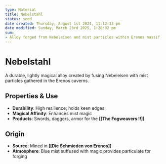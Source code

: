 ```yaml
---
type: Material
title: Nebelstahl
status: seed
date created: Thursday, August 1st 2024, 11:12:13 pm
date modified: Sunday, March 23rd 2025, 1:28:32 pm
sum:
- Alloy forged from Nebeleisen and mist particles within Erenos massif; durable with light magical properties
---
```


# Nebelstahl

A durable, lightly magical alloy created by fusing Nebeleisen with mist particles gathered in the Erenos caverns.

## Properties & Use
- **Durability**: High resilience; holds keen edges
- **Magical Affinity**: Enhances mist magic
- **Products**: Swords, daggers, armor for the **[[The Fogweavers !!]]**

## Origin
- **Source**: Mined in **[[Die Schmieden von Erenos]]**
- **Atmosphere**: Blue mist suffused with magic provides particulate for forging
